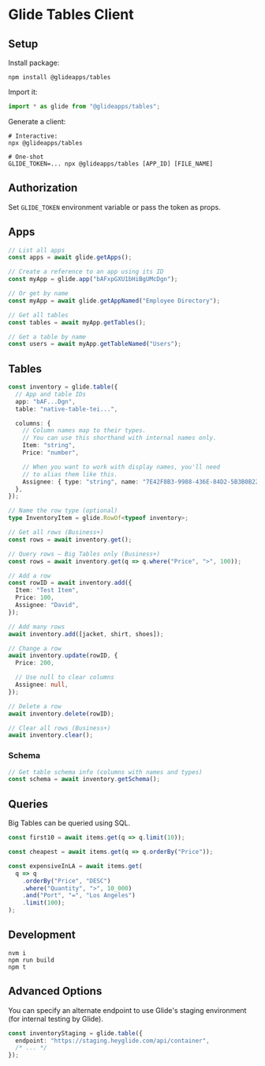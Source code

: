 # Glide Tables Client

## Setup

Install package:

```shell
npm install @glideapps/tables
```

Import it:

```ts
import * as glide from "@glideapps/tables";
```

Generate a client:

```shell
# Interactive:
npx @glideapps/tables

# One-shot
GLIDE_TOKEN=... npx @glideapps/tables [APP_ID] [FILE_NAME]
```

## Authorization

Set `GLIDE_TOKEN` environment variable or pass the token as props.

## Apps

```ts
// List all apps
const apps = await glide.getApps();

// Create a reference to an app using its ID
const myApp = glide.app("bAFxpGXU1bHiBgUMcDgn");

// Or get by name
const myApp = await glide.getAppNamed("Employee Directory");

// Get all tables
const tables = await myApp.getTables();

// Get a table by name
const users = await myApp.getTableNamed("Users");
```

## Tables

```ts
const inventory = glide.table({
  // App and table IDs
  app: "bAF...Dgn",
  table: "native-table-tei...",

  columns: {
    // Column names map to their types.
    // You can use this shorthand with internal names only.
    Item: "string",
    Price: "number",

    // When you want to work with display names, you'll need
    // to alias them like this.
    Assignee: { type: "string", name: "7E42F8B3-9988-436E-84D2-5B3B0B22B21F" },
  },
});

// Name the row type (optional)
type InventoryItem = glide.RowOf<typeof inventory>;

// Get all rows (Business+)
const rows = await inventory.get();

// Query rows – Big Tables only (Business+)
const rows = await inventory.get(q => q.where("Price", ">", 100));

// Add a row
const rowID = await inventory.add({
  Item: "Test Item",
  Price: 100,
  Assignee: "David",
});

// Add many rows
await inventory.add([jacket, shirt, shoes]);

// Change a row
await inventory.update(rowID, {
  Price: 200,

  // Use null to clear columns
  Assignee: null,
});

// Delete a row
await inventory.delete(rowID);

// Clear all rows (Business+)
await inventory.clear();
```

### Schema

```ts
// Get table schema info (columns with names and types)
const schema = await inventory.getSchema();
```

## Queries

Big Tables can be queried using SQL.

```ts
const first10 = await items.get(q => q.limit(10));

const cheapest = await items.get(q => q.orderBy("Price"));

const expensiveInLA = await items.get(
  q => q
    .orderBy("Price", "DESC")
    .where("Quantity", ">", 10_000)
    .and("Port", "=", "Los Angeles")
    .limit(100);
);
```

## Development

```shell
nvm i
npm run build
npm t
```

## Advanced Options

You can specify an alternate endpoint to use Glide's staging environment (for internal testing by Glide).

```ts
const inventoryStaging = glide.table({
  endpoint: "https://staging.heyglide.com/api/container",
  /* ... */
});
```

